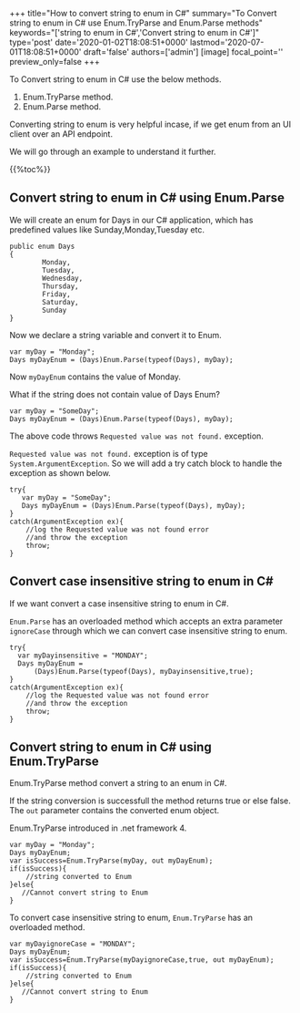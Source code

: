 +++
title="How to convert string to enum in C#"
summary="To Convert string to enum in C# use Enum.TryParse and Enum.Parse methods"
keywords="['string to enum in C#','Convert string to enum in C#']"
type='post'
date='2020-01-02T18:08:51+0000'
lastmod='2020-07-01T18:08:51+0000'
draft='false'
authors=['admin']
[image]
focal_point=''
preview_only=false
+++

To Convert string to enum in C# use the below methods.

1. Enum.TryParse method.
2. Enum.Parse method.

Converting string to enum is very helpful incase, if we get enum from an UI client over an API endpoint.

We will go through an example to understand it further.

{{%toc%}}

## **Convert string to enum in C# using Enum.Parse**

We will create an enum for Days in our C# application, which has predefined values like Sunday,Monday,Tuesday etc.

```
public enum Days
{
        Monday,  
        Tuesday,  
        Wednesday,  
        Thursday,  
        Friday,  
        Saturday,  
        Sunday
}
```

Now we declare a string variable and convert it to Enum.

```
var myDay = "Monday";
Days myDayEnum = (Days)Enum.Parse(typeof(Days), myDay);

```

Now `myDayEnum` contains the value of Monday.

What if the string does not contain value of Days Enum?

```
var myDay = "SomeDay";
Days myDayEnum = (Days)Enum.Parse(typeof(Days), myDay);
```

The above code throws `Requested value was not found.` exception.

`Requested value was not found.` exception is of type `System.ArgumentException`. So we will add a try catch block to handle the exception as shown below.

```
try{
   var myDay = "SomeDay";
   Days myDayEnum = (Days)Enum.Parse(typeof(Days), myDay);
}
catch(ArgumentException ex){
    //log the Requested value was not found error 
    //and throw the exception
    throw;
}
```

## **Convert case insensitive string to enum in C#** 

If we want convert a case insensitive string to enum in C#. 

`Enum.Parse` has an overloaded method which accepts an extra parameter `ignoreCase` through which we can convert case insensitive string to enum.

```
try{
  var myDayinsensitive = "MONDAY";
  Days myDayEnum = 
      (Days)Enum.Parse(typeof(Days), myDayinsensitive,true);
}
catch(ArgumentException ex){
    //log the Requested value was not found error 
    //and throw the exception
    throw;
}
```

## **Convert string to enum in C# using Enum.TryParse**

Enum.TryParse method convert a string to an enum in C#.

If the string conversion is successfull the method returns true or else false.
The `out` parameter contains the converted enum object.

Enum.TryParse introduced in .net framework 4.

```
var myDay = "Monday";
Days myDayEnum;
var isSuccess=Enum.TryParse(myDay, out myDayEnum);
if(isSuccess){
    //string converted to Enum
}else{
   //Cannot convert string to Enum
}
```

To convert case insensitive string to enum, `Enum.TryParse` has an overloaded method.

```
var myDayignoreCase = "MONDAY";
Days myDayEnum;
var isSuccess=Enum.TryParse(myDayignoreCase,true, out myDayEnum);
if(isSuccess){
    //string converted to Enum
}else{
   //Cannot convert string to Enum
}
```


